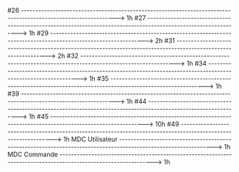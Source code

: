 #26 --------------------------------------------------------------------------------------------------------------->  1h
#27 --------------------------------------------------------------------------------------------------------------->  1h
#29 --------------------------------------------------------------------------------------------------------------->  2h
#31 --------------------------------------------------------------------------------------------------------------->  2h
#32 --------------------------------------------------------------------------------------------------------------->  1h
#34 --------------------------------------------------------------------------------------------------------------->  1h
#35 --------------------------------------------------------------------------------------------------------------->  1h
#39 --------------------------------------------------------------------------------------------------------------->  1h
#44 --------------------------------------------------------------------------------------------------------------->  1h
#45 --------------------------------------------------------------------------------------------------------------->  10h
#49 --------------------------------------------------------------------------------------------------------------->  1h
MDC Utilisateur --------------------------------------------------------------------------------------------------------------->  1h
MDC Commande --------------------------------------------------------------------------------------------------------------->  1h

